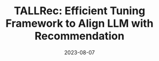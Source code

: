 ---
title: "TALLRec: Efficient Tuning Framework to Align LLM with Recommendation"
description: This is the description of our sample project
date: "2023-08-07"
jobDate: 2022
work: [LLMs, ConversationalRS, FineTuning, PEFT]
techs: [LLMs, ConversationalRS, FineTuning, PEFT]
thumbnail: /llms-in-recommendersystems/recllmoverview.png
projectUrl: https://arxiv.org/pdf/2305.00447.pdf
projectname: "TALLRec: An Effective and Efficient Tuning Framework to Align Large Language Model with Recommendation"
---